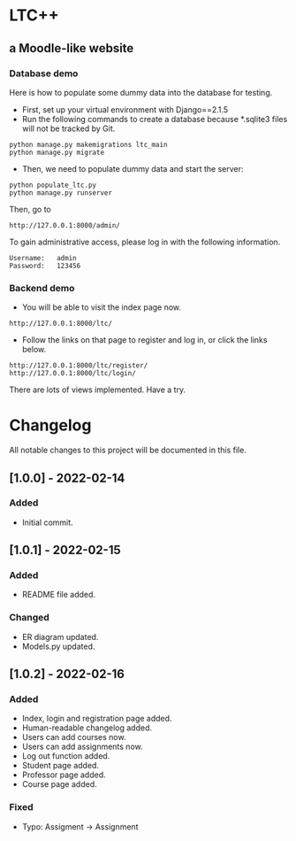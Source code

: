 # LTC++

## a Moodle-like website

### Database demo

Here is how to populate some dummy data into the database for testing.

* First, set up your virtual environment with Django==2.1.5
* Run the following commands to create a database because \*.sqlite3 files will not be tracked by Git.

```
python manage.py makemigrations ltc_main
python manage.py migrate
```

* Then, we need to populate dummy data and start the server:

```
python populate_ltc.py
python manage.py runserver
```

Then, go to

```
http://127.0.0.1:8000/admin/
```

To gain administrative access, please log in with the following information.

```
Username: 	admin
Password: 	123456
```

### Backend demo
* You will be able to visit the index page now.
```
http://127.0.0.1:8000/ltc/
```
* Follow the links on that page to register and log in, or click the links below.
```
http://127.0.0.1:8000/ltc/register/
http://127.0.0.1:8000/ltc/login/
```
There are lots of views implemented. Have a try.

# Changelog
All notable changes to this project will be documented in this file.
## [1.0.0] - 2022-02-14
### Added
* Initial commit.
## [1.0.1] - 2022-02-15
### Added
* README file added.
### Changed
* ER diagram updated.
* Models.py updated.
## [1.0.2] - 2022-02-16
### Added
* Index, login and registration page added.
* Human-readable changelog added.
* Users can add courses now.
* Users can add assignments now.
* Log out function added.
* Student page added.
* Professor page added.
* Course page added.
### Fixed
* Typo:   Assigment -> Assignment
